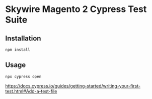 # Skywire Magento 2 Cypress Test Suite

## Installation

```
npm install
```

## Usage

`npx cypress open`

https://docs.cypress.io/guides/getting-started/writing-your-first-test.html#Add-a-test-file
